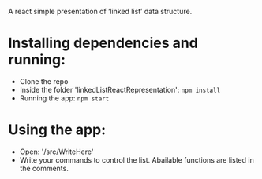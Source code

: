 A react simple presentation of ‘linked list’ data structure. 

# Installing dependencies and running:
- Clone the repo
- Inside the folder 'linkedListReactRepresentation':
`npm install`
- Running the app:
`npm start`

# Using the app:
- Open: '/src/WriteHere'
- Write your commands to control the list. Abailable functions are listed in the comments. 